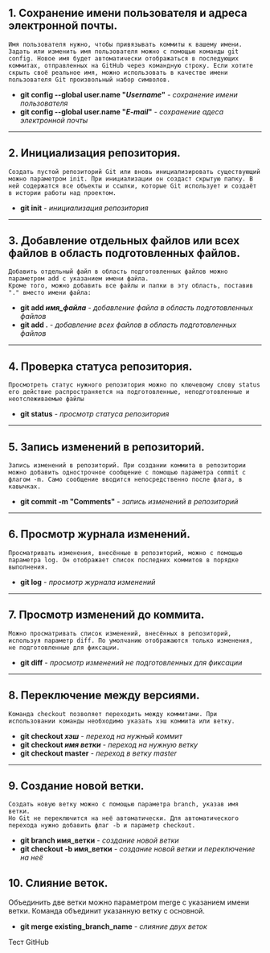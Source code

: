 
## 1. Сохранение имени пользователя и адреса электронной почты.  

    Имя пользователя нужно, чтобы привязывать коммиты к вашему имени. Задать или изменить имя пользователя можно с помощью команды git config. Новое имя будет автоматически отображаться в последующих коммитах, отправленных на GitHub через командную строку. Если хотите скрыть своё реальное имя, можно использовать в качестве имени пользователя Git произвольный набор символов.
* **git config --global user.name "*Username*"** - *сохранение имени пользователя*
* **git config --global user.name "*E-mail*"** - *сохранение адеса электронной почты*
***

## 2. Инициализация репозитория.
    Создать пустой репозиторий Git или вновь инициализировать существующий можно параметром init. При инициализации он создаст скрытую папку. В ней содержатся все объекты и ссылки, которые Git использует и создаёт в истории работы над проектом.

* **git init** - *инициализация репозитория*

****

## 3. Добавление отдельных файлов или всех файлов в область подготовленных файлов.
    Добавить отдельный файл в область подготовленных файлов можно параметром add с указанием имени файла.
    Кроме того, можно добавить все файлы и папки в эту область, поставив "." вместо имени файла:

* **git add *имя_файла*** - *добавление файла в область подготовленных файлов*
* **git add .** - *добавление всех файлов в область подготовленных файлов* 

****

## 4. Проверка статуса репозитория.
    Просмотреть статус нужного репозитория можно по ключевому слову status его действие распространяется на подготовленные, неподготовленные и неотслеживаемые файлы

* **git status** - *просмотр статуса репозитория*
****

## 5. Запись изменений в репозиторий.
    Запись изменений в репозиторий. При создании коммита в репозитории можно добавить однострочное сообщение с помощью параметра commit с флагом -m. Само сообщение вводится непосредственно после флага, в кавычках.
* **git commit -m "Comments"** - *запись изменений в репозиторий*
****

## 6. Просмотр журнала изменений.
    Просматривать изменения, внесённые в репозиторий, можно с помощью параметра log. Он отображает список последних коммитов в порядке выполнения.
* **git log** - *просмотр журнала изменений*
****

## 7. Просмотр изменений до коммита.
    Можно просматривать список изменений, внесённых в репозиторий, используя параметр diff. По умолчанию отображаются только изменения, не подготовленные для фиксации.
* **git diff** - *просмотр изменений не подготовленных для фиксации*
****
## 8. Переключение между версиями. 
    Команда checkout позволяет переходить между коммитами. При использовании команды необходимо указать хэш коммита или ветку.
* **git checkout _хэш_** - *переход на нужный коммит*
* **git checkout _имя ветки_** - *переход на нужную ветку*
* **git checkout master** - *переход в ветку master*
****

## 9. Создание новой ветки.
    Cоздать новую ветку можно с помощью параметра branch, указав имя ветки.
    Но Git не переключится на неё автоматически. Для автоматического перехода нужно добавить флаг -b и параметр checkout.
* **git branch имя_ветки** - *создание новой ветки*
* **git checkout -b имя_ветки** - *создание новой ветки и переключение на неё*

## 10. Слияние веток.
   Объединить две ветки можно параметром merge с указанием имени ветки. Команда объединит указанную ветку с основной.
* **git merge existing_branch_name** - *слияние двух веток*

Тест GitHub
